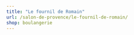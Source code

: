 ```yaml
---
title: "Le fournil de Romain"
url: /salon-de-provence/le-fournil-de-romain/
shop: boulangerie
---
```

